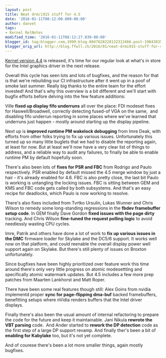 ```yaml
---
layout: post
title: Neat drm/i915 stuff for 4.5
date: '2016-01-11T08:12:00.000-08:00'
author: danvet
tags:
- Kernel RelNotes
modified_time: '2016-01-11T08:12:27.039-08:00'
blogger_id: tag:blogger.com,1999:blog-8047628228132312466.post-1984383501718899742
blogger_orig_url: http://blog.ffwll.ch/2016/01/neat-drmi915-stuff-for-45.html
---
```


[Kernel version 4.4](http://blog.ffwll.ch/2015/12/neat-drmi915-stuff-for-44.html) is released, it's time for our regular look at what's in store for the Intel graphics driver in the next release.

<!--more-->

Overall this cycle has seen lots and lots of bugfixes, and the reason for that is that we're rebuilding our CI infrastructure after it went up in a poof of smoke last summer. Really big thanks to the entire team for the effort invested! And that's why this overview is a bit different and we'll start with bugfix efforts before delving into the few feature additions:



Ville <b>fixed up display fifo underruns</b> all over the place: FDI modeset fixes for Haswell/Broadwell, correctly detecting fused-of VGA on the same,&nbsp; and disabling fifo underrun reporting in some places where we've learned that underruns just happen - mostly around starting up the display pipeline.



Next up is <b>improved runtime PM wakelock debugging</b> from Imre Deak, with efforts from other folks trying to fix up various issues. Unfortunately this turned up so many little buglets that we had to disable the reporting again, at least for now. But at least we'll now have a very clear list of things to address, and a reliable way to audit any failures, to finally be able to enable runtime PM by default hopefully soon.



There's also been lots of <b>fixes for PSR and FBC</b> from Rodrigo and Paulo respectively. PSR enabled by default missed the 4.5 merge window by just a hair - it's already enabled for 4.6. FBC is also pretty close, the last bit Paulo is working is untangling the locking issues. FBC is sitting between GEM and KMS and FBC code gets called by both subsystems. And that's an easy recipe for deadlocks, which Paulo is now working to resolve.



There's also fixes included from Tvrtko Ursulin, Lukas Wunner and Chris Wilson to remedy some long-standing regressions in the <b>fbdev framebuffer setup code</b>. In GEM finally Dave Gordon <b>fixed issues with the page dirty</b> tracking. And Chris Wilson <b>fine-tuned the request polling logic</b> to avoid needlessly wasting CPU cycles.



Imre, Patrik and others have done a lot of work to <b>fix up various issues in the DMC</b> firmware loader for Skylake and the DC5/6 support. It works well now on that platform, and could reenable the overall display power well support again on Skylake. But there's still plenty of issues on Broxton unfortunately.



Since bugfixes have been highly prioritized over feature work this time around there's only very little progress on atomic modesettting and specifically atomic watermark updates. But 4.5 includes a few more prep patches from Maarten Lankhorst and Matt Roper.



There have been some real features though still: Alex Goins from nvidia implementd proper <b>sync for page-flipping dma-buf</b> backed framebuffers, benefitting setups where nVidia renders buffers that the Intel driver displays.



Finally there's also been the usual amount of internal refactoring to prepare the code for the future and keep it maintainable. Jani Nikula <b>rewrote the VBT parsing</b> code.&nbsp; And Ander started to <b>rework the DP detection</b> code as the first step of a large DP support revamp. And finally ther's been a bit of <b>enabling for Kabylake</b> too, but it's not yet complete.



And of courese there's been a lot more smaller things, again mostly bugfixes.